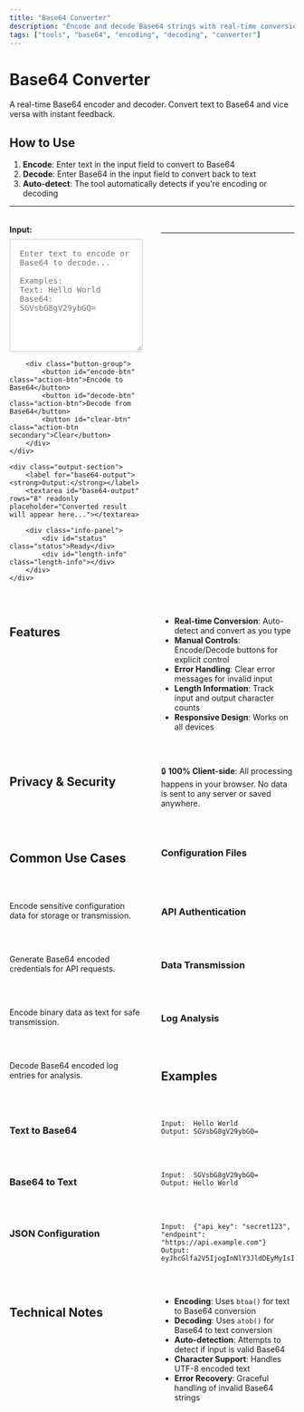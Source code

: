 ```yaml
---
title: "Base64 Converter"
description: "Encode and decode Base64 strings with real-time conversion"
tags: ["tools", "base64", "encoding", "decoding", "converter"]
---
```


# Base64 Converter

A real-time Base64 encoder and decoder. Convert text to Base64 and vice versa with instant feedback.

## How to Use

1. **Encode**: Enter text in the input field to convert to Base64
2. **Decode**: Enter Base64 in the input field to convert back to text
3. **Auto-detect**: The tool automatically detects if you're encoding or decoding

---

<div class="base64-converter-container">
    <div class="input-section">
        <label for="base64-input"><strong>Input:</strong></label>
        <textarea id="base64-input" rows="8" placeholder="Enter text to encode or Base64 to decode...&#10;&#10;Examples:&#10;Text: Hello World&#10;Base64: SGVsbG8gV29ybGQ="></textarea>
        
        <div class="button-group">
            <button id="encode-btn" class="action-btn">Encode to Base64</button>
            <button id="decode-btn" class="action-btn">Decode from Base64</button>
            <button id="clear-btn" class="action-btn secondary">Clear</button>
        </div>
    </div>
    
    <div class="output-section">
        <label for="base64-output"><strong>Output:</strong></label>
        <textarea id="base64-output" rows="8" readonly placeholder="Converted result will appear here..."></textarea>
        
        <div class="info-panel">
            <div id="status" class="status">Ready</div>
            <div id="length-info" class="length-info"></div>
        </div>
    </div>
</div>

<script>
document.addEventListener('DOMContentLoaded', function() {
console.log('Base64 converter DOM loaded');
const input = document.getElementById("base64-input");
const output = document.getElementById("base64-output");
const encodeBtn = document.getElementById("encode-btn");
const decodeBtn = document.getElementById("decode-btn");
const clearBtn = document.getElementById("clear-btn");
const status = document.getElementById("status");
const lengthInfo = document.getElementById("length-info");

console.log('Elements found:', {
    input: !!input,
    output: !!output,
    encodeBtn: !!encodeBtn,
    decodeBtn: !!decodeBtn,
    clearBtn: !!clearBtn,
    status: !!status,
    lengthInfo: !!lengthInfo
});

function updateStatus(message, type = "info") {
    status.textContent = message;
    status.className = `status ${type}`;
}

function updateLengthInfo() {
    const inputLength = input.value.length;
    const outputLength = output.value.length;
    lengthInfo.textContent = `Input: ${inputLength} chars | Output: ${outputLength} chars`;
}

function isBase64(str) {
    // Check if string looks like Base64
    const base64Regex = /^[A-Za-z0-9+/]*={0,2}$/;
    return base64Regex.test(str) && str.length % 4 === 0;
}

function encode() {
    const text = input.value.trim();
    if (!text) {
        updateStatus("Please enter text to encode", "warning");
        return;
    }
    
    try {
        // Handle Unicode characters properly
        const encoded = btoa(unescape(encodeURIComponent(text)));
        output.value = encoded;
        updateStatus("Successfully encoded to Base64", "success");
        updateLengthInfo();
    } catch (e) {
        updateStatus("Error encoding: " + e.message, "error");
    }
}

function decode() {
    const text = input.value.trim();
    if (!text) {
        updateStatus("Please enter Base64 to decode", "warning");
        return;
    }
    
    try {
        // Handle Unicode characters properly
        const decoded = decodeURIComponent(escape(atob(text)));
        output.value = decoded;
        updateStatus("Successfully decoded from Base64", "success");
        updateLengthInfo();
    } catch (e) {
        updateStatus("Error decoding: " + e.message, "error");
    }
}

function autoDetect() {
    const text = input.value.trim();
    if (!text) {
        output.value = "";
        updateStatus("Ready", "info");
        updateLengthInfo();
        return;
    }
    
    if (isBase64(text)) {
        decode();
    } else {
        encode();
    }
}

function clear() {
    input.value = "";
    output.value = "";
    updateStatus("Ready", "info");
    updateLengthInfo();
}

// Event listeners
encodeBtn.addEventListener("click", encode);
decodeBtn.addEventListener("click", decode);
clearBtn.addEventListener("click", clear);

input.addEventListener("input", () => {
    updateLengthInfo();
    if (input.value.trim()) {
        autoDetect();
    }
});

// Initial setup
updateLengthInfo();
});
</script>

<style>
.base64-converter-container {
    display: grid;
    grid-template-columns: 1fr 1fr;
    gap: 2rem;
    margin: 2rem 0;
}

.input-section, .output-section {
    display: flex;
    flex-direction: column;
}

.input-section label, .output-section label {
    margin-bottom: 0.5rem;
    font-weight: bold;
}

#base64-input, #base64-output {
    width: 100%;
    min-height: 200px;
    font-family: 'Roboto Mono', monospace;
    font-size: 14px;
    padding: 1rem;
    border: 2px solid #e0e0e0;
    border-radius: 4px;
    resize: vertical;
}

#base64-output {
    background-color: #f8f9fa;
    color: #495057;
}

.button-group {
    display: flex;
    gap: 0.5rem;
    margin-top: 1rem;
    flex-wrap: wrap;
}

.action-btn {
    padding: 0.5rem 1rem;
    border: none;
    border-radius: 4px;
    cursor: pointer;
    font-weight: bold;
    transition: all 0.2s;
}

.action-btn:not(.secondary) {
    background-color: #007bff;
    color: white;
}

.action-btn:not(.secondary):hover {
    background-color: #0056b3;
}

.action-btn.secondary {
    background-color: #6c757d;
    color: white;
}

.action-btn.secondary:hover {
    background-color: #545b62;
}

.info-panel {
    margin-top: 1rem;
    padding: 1rem;
    background-color: #f8f9fa;
    border-radius: 4px;
    border: 1px solid #e0e0e0;
}

.status {
    font-weight: bold;
    margin-bottom: 0.5rem;
}

.status.success {
    color: #28a745;
}

.status.error {
    color: #dc3545;
}

.status.warning {
    color: #ffc107;
}

.status.info {
    color: #17a2b8;
}

.length-info {
    font-size: 0.9em;
    color: #6c757d;
}

@media (max-width: 768px) {
    .base64-converter-container {
        grid-template-columns: 1fr;
        gap: 1rem;
    }
    
    .button-group {
        justify-content: center;
    }
}
</style>

---

## Features

- **Real-time Conversion**: Auto-detect and convert as you type
- **Manual Controls**: Encode/Decode buttons for explicit control
- **Error Handling**: Clear error messages for invalid input
- **Length Information**: Track input and output character counts
- **Responsive Design**: Works on all devices

## Privacy & Security

🔒 **100% Client-side**: All processing happens in your browser. No data is sent to any server or saved anywhere.

## Common Use Cases

### Configuration Files
Encode sensitive configuration data for storage or transmission.

### API Authentication
Generate Base64 encoded credentials for API requests.

### Data Transmission
Encode binary data as text for safe transmission.

### Log Analysis
Decode Base64 encoded log entries for analysis.

## Examples

### Text to Base64
```
Input:  Hello World
Output: SGVsbG8gV29ybGQ=
```

### Base64 to Text
```
Input:  SGVsbG8gV29ybGQ=
Output: Hello World
```

### JSON Configuration
```
Input:  {"api_key": "secret123", "endpoint": "https://api.example.com"}
Output: eyJhcGlfa2V5IjogInNlY3JldDEyMyIsICJlbmRwb2ludCI6ICJodHRwczovL2FwaS5leGFtcGxlLmNvbSJ9
```

## Technical Notes

- **Encoding**: Uses `btoa()` for text to Base64 conversion
- **Decoding**: Uses `atob()` for Base64 to text conversion
- **Auto-detection**: Attempts to detect if input is valid Base64
- **Character Support**: Handles UTF-8 encoded text
- **Error Recovery**: Graceful handling of invalid Base64 strings 
